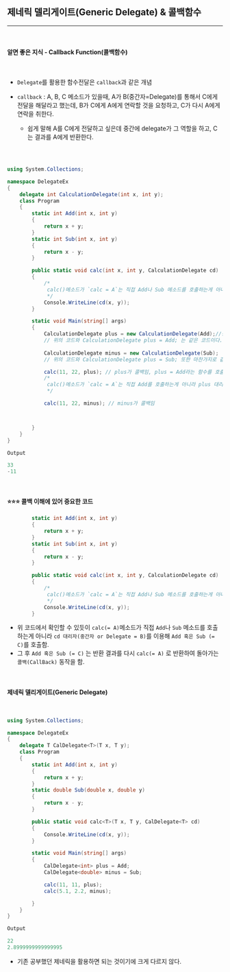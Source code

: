 ## 제네릭 델리게이트(Generic Delegate) & 콜백함수
------------------------------------------

<br />

#### 알면 좋은 지식 - Callback Function(콜백함수)

<br />

- `Delegate`를 활용한 함수전달은 `callback`과 같은 개념

- `callback` : A, B, C 메소드가 있을때, A가 B(중간자=Delegate)를 통해서 C에게 전달을 해달라고 했는데, B가 C에게 A에게 연락할 것을 요청하고,
C가 다시 A에게 연락을 취한다. 
  - 쉽게 말해 A를 C에게 전달하고 싶은데 중간에 delegate가 그 역할을 하고, C는 결과를 A에게 반환한다.


<br />

```csharp

using System.Collections;

namespace DelegateEx
{   
    delegate int CalculationDelegate(int x, int y);
    class Program 
    {
        static int Add(int x, int y) 
        {
            return x + y;
        }
        static int Sub(int x, int y)
        {
            return x - y;
        }

        public static void calc(int x, int y, CalculationDelegate cd) 
        {
            /*
             calc()메소드가 `calc = A`는 직접 Add나 Sub 메소드를 호출하는게 아니라 cd 대리자(중간자 or Delegate = B)를 이용해 `Add 혹은 Sub = C`를 호출함. 
             */
            Console.WriteLine(cd(x, y));
        }

        static void Main(string[] args)
        {
            CalculationDelegate plus = new CalculationDelegate(Add);//중간자(B)
            // 위의 코드와 CalculationDelegate plus = Add; 는 같은 코드이다.
            
            CalculationDelegate minus = new CalculationDelegate(Sub);
            // 위의 코드와 CalculationDelegate plus = Sub; 또한 마찬가지로 같은 코드이다.

            calc(11, 22, plus); // plus가 콜백임, plus = Add라는 함수를 호출함.
            /*
             calc()메소드가 `calc = A`는 직접 Add를 호출하는게 아니라 plus 대리자를 이용해 `Add = C`를 호출함. 
             */

            calc(11, 22, minus); // minus가 콜백임



        }
    }
}
```
```java
Output

33
-11
```
<br />

#### ⭐️⭐️⭐️ 콜백 이해에 있어 중요한 코드

```csharp
        static int Add(int x, int y) 
        {
            return x + y;
        }
        static int Sub(int x, int y)
        {
            return x - y;
        }

        public static void calc(int x, int y, CalculationDelegate cd) 
        {
            /*
             calc()메소드가 `calc = A`는 직접 Add나 Sub 메소드를 호출하는게 아니라 cd 대리자(중간자 or Delegate = B)를 이용해 `Add 혹은 Sub = C`를 호출함. 
             */
            Console.WriteLine(cd(x, y));
        }
```
- 위 코드에서 확인할 수 있듯이 `calc(= A)`메소드가 직접 `Add`나 `Sub` 메소드를 호출하는게 아니라 `cd 대리자(중간자 or Delegate = B)`를 이용해 `Add 혹은 Sub (= C)`를 호출함. 
- 그 후 `Add 혹은 Sub (= C)` 는 반환 결과를 다시 `calc(= A)` 로 반환하여 돌아가는 `콜백(CallBack)` 동작을 함.

<br />

#### 제네릭 델리게이트(Generic Delegate)

<br />

``` csharp
using System.Collections;

namespace DelegateEx
{
    delegate T CalDelegate<T>(T x, T y);
    class Program 
    {
        static int Add(int x, int y)
        {
            return x + y;
        }
        static double Sub(double x, double y)
        {
            return x - y;
        }

        public static void calc<T>(T x, T y, CalDelegate<T> cd)
        {
            Console.WriteLine(cd(x, y));
        }

        static void Main(string[] args)
        {
            CalDelegate<int> plus = Add;
            CalDelegate<double> minus = Sub;

            calc(11, 11, plus);
            calc(5.1, 2.2, minus);

        }
    }
}
```
```java
Output

22
2.8999999999999995
```

- 기존 공부했던 제네릭을 활용하면 되는 것이기에 크게 다르지 않다.